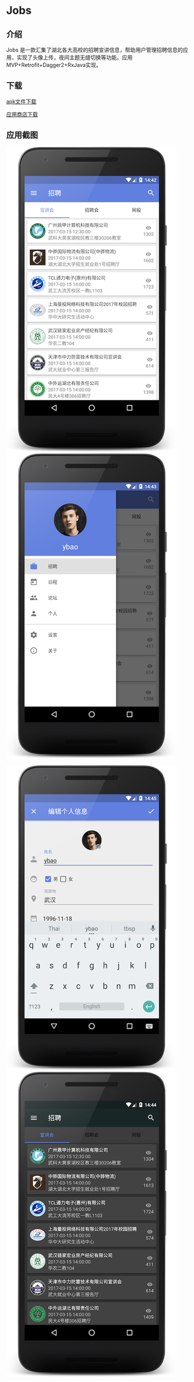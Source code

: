 # Jobs

## 介绍

Jobs 是一款汇集了湖北各大高校的招聘宣讲信息，帮助用户管理招聘信息的应用，实现了头像上传，夜间主题无缝切换等功能。应用 MVP+Retrofit+Dagger2+RxJava实现。

## 下载

[apk文件下载](http://ognz3v7yx.bkt.clouddn.com/jobs1.2.apk)

[应用商店下载](http://www.anzhi.com/soft_2769847.html)

## 应用截图

![](./screenshots/main.png) ![](./screenshots/nav.png)

![](./screenshots/person.png) ![](./screenshots/main_night.png)




